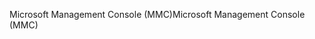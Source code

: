 <span data-ttu-id="c0e43-101">Microsoft Management Console (MMC)</span><span class="sxs-lookup"><span data-stu-id="c0e43-101">Microsoft Management Console (MMC)</span></span>